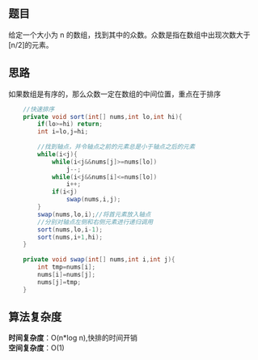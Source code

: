 ## 题目
给定一个大小为 n 的数组，找到其中的众数。众数是指在数组中出现次数大于[n/2]的元素。
## 思路
如果数组是有序的，那么众数一定在数组的中间位置，重点在于排序
```java
    //快速排序
    private void sort(int[] nums,int lo,int hi){
        if(lo>=hi) return;
        int i=lo,j=hi;
        
        //找到轴点，并令轴点之前的元素总是小于轴点之后的元素
        while(i<j){
            while(i<j&&nums[j]>=nums[lo])
                j--;
            while(i<j&&nums[i]<=nums[lo])
                i++;
            if(i<j)
                swap(nums,i,j);
        }
        swap(nums,lo,i);//将首元素放入轴点
        //分别对轴点左侧和右侧元素进行递归调用
        sort(nums,lo,i-1);
        sort(nums,i+1,hi);
    }
    
    private void swap(int[] nums,int i,int j){
        int tmp=nums[i];
        nums[i]=nums[j];
        nums[j]=tmp;
    }
```
## 算法复杂度
**时间复杂度**：O(n*log n),快排的时间开销  
**空间复杂度**：O(1)
